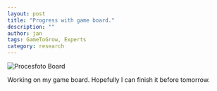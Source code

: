 ```yaml
---
layout: post
title: "Progress with game board."
description: ""
author: jan
tags: GameToGrow, Experts
category: research
---
```


![Procesfoto Board]({{site.url}}/assets/BoardInProgress.png)

Working on my game board. Hopefully I can finish it before tomorrow.